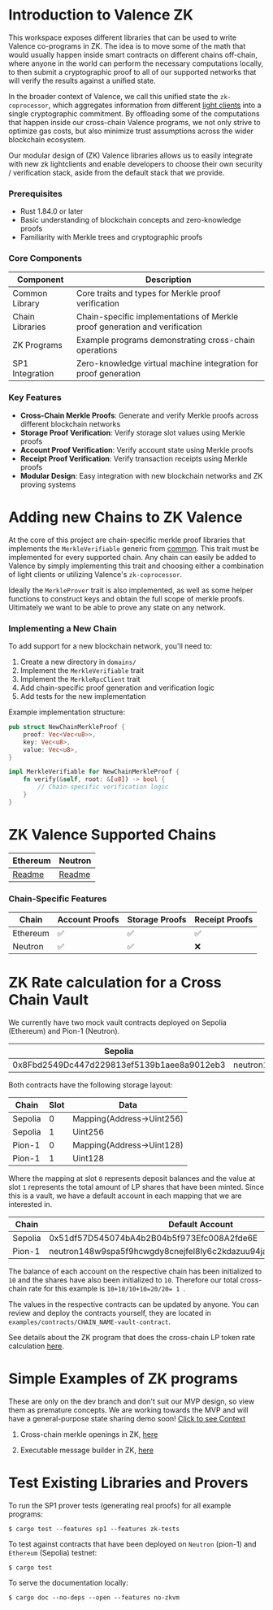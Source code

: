 # Introduction to Valence ZK
This workspace exposes different libraries that can be used to write Valence co-programs in ZK. The idea is to move some of the math that would usually happen inside smart contracts on different chains off-chain, where anyone in the world can perform the necessary computations locally, to then submit a cryptographic proof to all of our supported networks that will verify the results against a unified state. 

In the broader context of Valence, we call this unified state the `zk-coprocessor`, which aggregates information from different [light clients](https://a16zcrypto.com/posts/article/an-introduction-to-light-clients/) into a single cryptographic commitment. By offloading some of the computations that happen inside our cross-chain Valence programs, we not only strive to optimize gas costs, but also minimize trust assumptions across  the wider blockchain ecosystem. 

Our modular design of (ZK) Valence libraries allows us to easily integrate with new zk lightclients and enable developers to choose their own security / verification stack, aside from the default stack that we provide.

### Prerequisites
- Rust 1.84.0 or later
- Basic understanding of blockchain concepts and zero-knowledge proofs
- Familiarity with Merkle trees and cryptographic proofs

### Core Components
| Component | Description |
|-----------|-------------|
| Common Library | Core traits and types for Merkle proof verification |
| Chain Libraries | Chain-specific implementations of Merkle proof generation and verification |
| ZK Programs | Example programs demonstrating cross-chain operations |
| SP1 Integration | Zero-knowledge virtual machine integration for proof generation |

### Key Features

- **Cross-Chain Merkle Proofs**: Generate and verify Merkle proofs across different blockchain networks
- **Storage Proof Verification**: Verify storage slot values using Merkle proofs
- **Account Proof Verification**: Verify account state using Merkle proofs
- **Receipt Proof Verification**: Verify transaction receipts using Merkle proofs
- **Modular Design**: Easy integration with new blockchain networks and ZK proving systems

# Adding new Chains to ZK Valence
At the core of this project are chain-specific merkle proof libraries that implements the `MerkleVerifiable` generic from  [common](common/src/merkle/types.rs).
This trait must be implemented for every supported chain. Any chain can easily be added to Valence by simply implementing this trait and choosing either a combination of light clients or utilizing Valence's `zk-coprocessor`.

Ideally the `MerkleProver` trait is also implemented, as well as some helper functions to construct keys and obtain the full scope of merkle proofs.
Ultimately we want to be able to prove any state on any network.

### Implementing a New Chain

To add support for a new blockchain network, you'll need to:

1. Create a new directory in `domains/`
2. Implement the `MerkleVerifiable` trait
3. Implement the `MerkleRpcClient` trait
4. Add chain-specific proof generation and verification logic
5. Add tests for the new implementation

Example implementation structure:
```rust
pub struct NewChainMerkleProof {
    proof: Vec<Vec<u8>>,
    key: Vec<u8>,
    value: Vec<u8>,
}

impl MerkleVerifiable for NewChainMerkleProof {
    fn verify(&self, root: &[u8]) -> bool {
        // Chain-specific verification logic
    }
}
```

# ZK Valence Supported Chains
| Ethereum | Neutron |
|---|---|
| [Readme](domains/ethereum/README.md) | [Readme](domains/neutron/README.md) |

### Chain-Specific Features

| Chain | Account Proofs | Storage Proofs | Receipt Proofs |
|-------|---------------|----------------|----------------|
| Ethereum | ✅ | ✅ | ✅ |
| Neutron | ✅ | ✅ | ❌ |

# ZK Rate calculation for a Cross Chain Vault
We currently have two mock vault contracts deployed on Sepolia (Ethereum) and Pion-1 (Neutron).

| Sepolia | Pion-1 |
|---|---|
| 0x8Fbd2549Dc447d229813ef5139b1aee8a9012eb3 | neutron148w9spa5f9hcwgdy8cnejfel8ly6c2kdazuu94ja5dmy6zyet2ks6c49fd |

Both contracts have the following storage layout:

| Chain | Slot | Data |
|---|---|---|
| Sepolia | 0 | Mapping(Address->Uint256) |
| Sepolia | 1 | Uint256 |
| Pion-1 | 0 | Mapping(Address->Uint128) |
| Pion-1 | 1 | Uint128 |

Where the mapping at slot `0` represents deposit balances and the value at slot `1` represents the total amount of LP shares that have been minted.
Since this is a vault, we have a default account in each mapping that we are interested in.

| Chain | Default Account |
|---|---|
| Sepolia | 0x51df57D545074bA4b2B04b5f973Efc008A2fde6E |
| Pion-1 | neutron148w9spa5f9hcwgdy8cnejfel8ly6c2kdazuu94ja5dmy6zyet2ks6c49fd |

The balance of each account on the respective chain has been initialized to `10` and the shares have also been initialized to `10`. Therefore our total cross-chain rate for this example is `10+10/10+10=20/20= 1 `.

The values in the respective contracts can be updated by anyone. You can review and deploy the contracts yourself, they are located in `examples/contracts/CHAIN_NAME-vault-contract`.

See details about the ZK program that does the cross-chain LP token rate calculation [here](examples/sp1/vault-zk-rate-program/prover/README.md).

# Simple Examples of ZK programs
These are only on the dev branch and don't suit our MVP design, so view them as premature concepts.
We are working towards the MVP and will have a general-purpose state sharing demo soon! 
[Click to see Context](https://github.com/timewave-computer/recursive-sp1-verifier/blob/master/context.md)

1. Cross-chain merkle openings in ZK, [here](examples/sp1/cross-chain-merkle-program/prover/README.md)

2. Executable message builder in ZK, [here](examples/sp1/cross-chain-message-builder-program/prover/README.md)

# Test Existing Libraries and Provers

To run the SP1 prover tests (generating real proofs) for all example programs:

```shell
$ cargo test --features sp1 --features zk-tests
```

To test against contracts that have been deployed on `Neutron` (pion-1) and `Ethereum` (Sepolia) testnet:

```shell
$ cargo test
```

To serve the documentation locally:
```shell
$ cargo doc --no-deps --open --features no-zkvm
```
